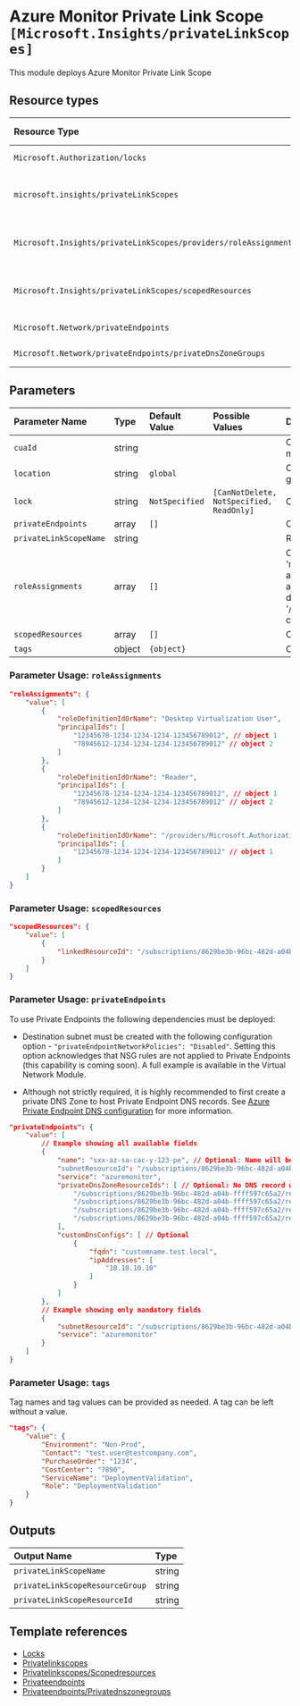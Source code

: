 # Azure Monitor Private Link Scope `[Microsoft.Insights/privateLinkScopes]`

This module deploys Azure Monitor Private Link Scope

## Resource types

| Resource Type | Api Version |
| :-- | :-- |
| `Microsoft.Authorization/locks` | 2016-09-01 |
| `microsoft.insights/privateLinkScopes` | 2019-10-17-preview |
| `Microsoft.Insights/privateLinkScopes/providers/roleAssignments` | 2021-04-01-preview |
| `Microsoft.Insights/privateLinkScopes/scopedResources` | 2019-10-17-preview |
| `Microsoft.Network/privateEndpoints` | 2021-05-01 |
| `Microsoft.Network/privateEndpoints/privateDnsZoneGroups` | 2020-05-01 |

## Parameters

| Parameter Name | Type | Default Value | Possible Values | Description |
| :-- | :-- | :-- | :-- | :-- |
| `cuaId` | string |  |  | Optional. Customer Usage Attribution id (GUID). This GUID must be previously registered |
| `location` | string | `global` |  | Optional. The location of the Private Link Scope. Should be global. |
| `lock` | string | `NotSpecified` | `[CanNotDelete, NotSpecified, ReadOnly]` | Optional. Specify the type of lock. |
| `privateEndpoints` | array | `[]` |  | Optional. Configuration Details for private endpoints. |
| `privateLinkScopeName` | string |  |  | Required. Name of the Private Link Scope. |
| `roleAssignments` | array | `[]` |  | Optional. Array of role assignment objects that contain the 'roleDefinitionIdOrName' and 'principalId' to define RBAC role assignments on this resource. In the roleDefinitionIdOrName attribute, you can provide either the display name of the role definition, or its fully qualified ID in the following format: '/providers/Microsoft.Authorization/roleDefinitions/c2f4ef07-c644-48eb-af81-4b1b4947fb11' |
| `scopedResources` | array | `[]` |  | Optional. Configuration Details for Azure Monitor Resources. |
| `tags` | object | `{object}` |  | Optional. Resource tags. |

### Parameter Usage: `roleAssignments`

```json
"roleAssignments": {
    "value": [
        {
            "roleDefinitionIdOrName": "Desktop Virtualization User",
            "principalIds": [
                "12345678-1234-1234-1234-123456789012", // object 1
                "78945612-1234-1234-1234-123456789012" // object 2
            ]
        },
        {
            "roleDefinitionIdOrName": "Reader",
            "principalIds": [
                "12345678-1234-1234-1234-123456789012", // object 1
                "78945612-1234-1234-1234-123456789012" // object 2
            ]
        },
        {
            "roleDefinitionIdOrName": "/providers/Microsoft.Authorization/roleDefinitions/c2f4ef07-c644-48eb-af81-4b1b4947fb11",
            "principalIds": [
                "12345678-1234-1234-1234-123456789012" // object 1
            ]
        }
    ]
}
```

### Parameter Usage: `scopedResources`

```json
"scopedResources": {
    "value": [
        {
            "linkedResourceId": "/subscriptions/8629be3b-96bc-482d-a04b-ffff597c65a2/resourcegroups/prd-monitoring-rg/providers/microsoft.operationalinsights/workspaces/z1-prd-law-01"
        }
    ]
}
```

### Parameter Usage: `privateEndpoints`

To use Private Endpoints the following dependencies must be deployed:

- Destination subnet must be created with the following configuration option - `"privateEndpointNetworkPolicies": "Disabled"`.  Setting this option acknowledges that NSG rules are not applied to Private Endpoints (this capability is coming soon). A full example is available in the Virtual Network Module.

- Although not strictly required, it is highly recommended to first create a private DNS Zone to host Private Endpoint DNS records. See [Azure Private Endpoint DNS configuration](https://docs.microsoft.com/en-us/azure/private-link/private-endpoint-dns) for more information.

```json
"privateEndpoints": {
    "value": [
        // Example showing all available fields
        {
            "name": "sxx-az-sa-cac-y-123-pe", // Optional: Name will be automatically generated if one is not provided here
            "subnetResourceId": "/subscriptions/8629be3b-96bc-482d-a04b-ffff597c65a2/resourceGroups/validation-rg/providers/Microsoft.Network/virtualNetworks/sxx-az-vnet-weu-x-001/subnets/sxx-az-subnet-weu-x-001",
            "service": "azuremonitor",
            "privateDnsZoneResourceIds": [ // Optional: No DNS record will be created if a private DNS zone Resource ID is not specified
                "/subscriptions/8629be3b-96bc-482d-a04b-ffff597c65a2/resourceGroups/validation-rg/providers/Microsoft.Network/privateDnsZones/privatelink.agentsvc.azure-automation.net",
                "/subscriptions/8629be3b-96bc-482d-a04b-ffff597c65a2/resourceGroups/validation-rg/providers/Microsoft.Network/privateDnsZones/privatelink.monitor.azure.com",
                "/subscriptions/8629be3b-96bc-482d-a04b-ffff597c65a2/resourceGroups/validation-rg/providers/Microsoft.Network/privateDnsZones/privatelink.ods.opinsights.azure.com",
                "/subscriptions/8629be3b-96bc-482d-a04b-ffff597c65a2/resourceGroups/validation-rg/providers/Microsoft.Network/privateDnsZones/privatelink.oms.opinsights.azure.com"
            ],
            "customDnsConfigs": [ // Optional
                {
                    "fqdn": "customname.test.local",
                    "ipAddresses": [
                        "10.10.10.10"
                    ]
                }
            ]
        },
        // Example showing only mandatory fields
        {
            "subnetResourceId": "/subscriptions/8629be3b-96bc-482d-a04b-ffff597c65a2/resourceGroups/validation-rg/providers/Microsoft.Network/virtualNetworks/sxx-az-vnet-weu-x-001/subnets/sxx-az-subnet-weu-x-001",
            "service": "azuremonitor"
        }
    ]
}
```

### Parameter Usage: `tags`

Tag names and tag values can be provided as needed. A tag can be left without a value.

```json
"tags": {
    "value": {
        "Environment": "Non-Prod",
        "Contact": "test.user@testcompany.com",
        "PurchaseOrder": "1234",
        "CostCenter": "7890",
        "ServiceName": "DeploymentValidation",
        "Role": "DeploymentValidation"
    }
}
```

## Outputs

| Output Name | Type |
| :-- | :-- |
| `privateLinkScopeName` | string |
| `privateLinkScopeResourceGroup` | string |
| `privateLinkScopeResourceId` | string |

## Template references

- [Locks](https://docs.microsoft.com/en-us/azure/templates/Microsoft.Authorization/2016-09-01/locks)
- [Privatelinkscopes](https://docs.microsoft.com/en-us/azure/templates/microsoft.insights/2019-10-17-preview/privateLinkScopes)
- [Privatelinkscopes/Scopedresources](https://docs.microsoft.com/en-us/azure/templates/Microsoft.Insights/2019-10-17-preview/privateLinkScopes/scopedResources)
- [Privateendpoints](https://docs.microsoft.com/en-us/azure/templates/Microsoft.Network/2021-05-01/privateEndpoints)
- [Privateendpoints/Privatednszonegroups](https://docs.microsoft.com/en-us/azure/templates/Microsoft.Network/2020-05-01/privateEndpoints/privateDnsZoneGroups)
